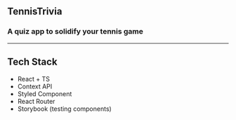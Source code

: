 ## TennisTrivia

### A quiz app to solidify your tennis game

---

## Tech Stack

- React + TS
- Context API
- Styled Component
- React Router
- Storybook (testing components)
